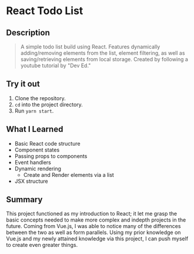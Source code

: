# **React Todo List**

## Description

> A simple todo list build using React. Features dynamically adding/removing elements from the list, element filtering, as well as saving/retrieving elements from local storage. Created by following a youtube tutorial by "Dev Ed."

## Try it out

1. Clone the repository.
2. `cd` into the project directory.
3. Run `yarn start`.

## What I Learned

- Basic React code structure
- Component states
- Passing props to components
- Event handlers
- Dynamic rendering
  - Create and Render elements via a list
- JSX structure

## Summary

This project functioned as my introduction to React; it let me grasp the basic concepts needed to make more complex and indepth projects in the future. Coming from Vue.js, I was able to notice many of the differences between the two as well as form parallels. Using my prior knowledge on Vue.js and my newly attained knowledge via this project, I can push myself to create even greater things.
